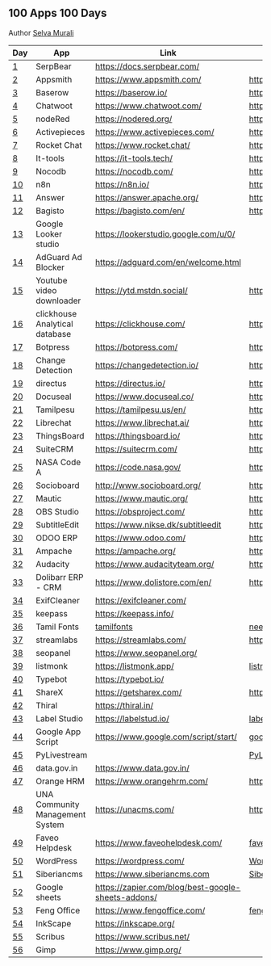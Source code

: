 ## 100 Apps 100 Days

Author [Selva Murali]

| Day  | App                             | Link                                                 | Source                                           |
| ---- | ------------------------------- | ---------------------------------------------------- | ------------------------------------------------ |
| [1]  | SerpBear                        | <https://docs.serpbear.com/>                         |                                                  |
| [2]  | Appsmith                        | <https://www.appsmith.com/>                          | <https://github.com/appsmithorg/appsmith>        |
| [3]  | Baserow                         | <https://baserow.io/>                                | <https://github.com/bram2w/baserow>              |
| [4]  | Chatwoot                        | <https://www.chatwoot.com/>                          | <https://github.com/chatwoot/chatwoot>           |
| [5]  | nodeRed                         | <https://nodered.org/>                               | <https://github.com/node-red>                    |
| [6]  | Activepieces                    | <https://www.activepieces.com/>                      | <https://github.com/activepieces/activepieces>   |
| [7]  | Rocket Chat                     | <https://www.rocket.chat/>                           | <https://github.com/RocketChat/Rocket.Chat>      |
| [8]  | It-tools                        | <https://it-tools.tech/>                             | <https://github.com/CorentinTh/it-tools>         |
| [9]  | Nocodb                          | <https://nocodb.com/>                                | <https://github.com/nocodb/nocodb>               |
| [10] | n8n                             | <https://n8n.io/>                                    | <https://github.com/n8n-io/n8n>                  |
| [11] | Answer                          | <https://answer.apache.org/>                         | <https://github.com/apache/incubator-answer>     |
| [12] | Bagisto                         | <https://bagisto.com/en/>                            | <https://github.com/bagisto>                     |
| [13] | Google Looker studio            | <https://lookerstudio.google.com/u/0/>               |                                                  |
| [14] | AdGuard Ad Blocker              | <https://adguard.com/en/welcome.html>                |                                                  |
| [15] | Youtube video downloader        | <https://ytd.mstdn.social/>                          | <https://github.com/Rudloff/alltube>             |
| [16] | clickhouse Analytical database  | <https://clickhouse.com/>                            | <https://github.com/ClickHouse/ClickHouse>       |
| [17] | Botpress                        | <https://botpress.com/>                              | <https://github.com/botpress/botpress>           |
| [18] | Change Detection                | <https://changedetection.io/>                        | <https://github.com/dgtlmoon/changedetection.io> |
| [19] | directus                        | <https://directus.io/>                               | <https://github.com/directus/directus>           |
| [20] | Docuseal                        | <https://www.docuseal.co/>                           | <https://github.com/docusealco/docuseal>         |
| [21] | Tamilpesu                       | <https://tamilpesu.us/en/>                           | <https://github.com/Ezhil-Language-Foundation>   |
| [22] | Librechat                       | <https://www.librechat.ai/>                          | <https://github.com/danny-avila/LibreChat>       |
| [23] | ThingsBoard                     | <https://thingsboard.io/>                            | <https://github.com/thingsboard/thingsboard>     |
| [24] | SuiteCRM                        | <https://suitecrm.com/>                              | <https://github.com/salesagility/SuiteCRM>       |
| [25] | NASA Code A                     | <https://code.nasa.gov/>                             | <https://github.com/nasa/code-nasa-gov>          |
| [26] | Socioboard                      | <http://www.socioboard.org/>                         | <https://github.com/socioboard/Socioboard-5.0>   |
| [27] | Mautic                          | <https://www.mautic.org/>                            | <https://github.com/mautic/mautic>               |
| [28] | OBS Studio                      | <https://obsproject.com/>                            | <https://github.com/obsproject/obs-studio>       |
| [29] | SubtitleEdit                    | <https://www.nikse.dk/subtitleedit>                  | <https://github.com/SubtitleEdit>                |
| [30] | ODOO ERP                        | <https://www.odoo.com/>                              | <https://github.com/odoo/odoo>                   |
| [31] | Ampache                         | <https://ampache.org/>                               | <https://github.com/ampache/ampache>             |
| [32] | Audacity                        | <https://www.audacityteam.org/>                      | <https://github.com/audacity>                    |
| [33] | Dolibarr ERP - CRM              | <https://www.dolistore.com/en/>                      | <https://github.com/Dolibarr/dolibarr>           |
| [34] | ExifCleaner                     | <https://exifcleaner.com/>                           |                                                  |
| [35] | keepass                         | <https://keepass.info/>                              |                                                  |
| [36] | Tamil Fonts                     | [tamilfonts]                                         | [neechalkaran]                                   |
| [37] | streamlabs                      | <https://streamlabs.com/>                            | <https://github.com/stream-labs/desktop>         |
| [38] | seopanel                        | <https://www.seopanel.org/>                          |                                                  |
| [39] | listmonk                        | <https://listmonk.app/>                              | [listmonk]                                       |
| [40] | Typebot                         | <https://typebot.io/>                                |                                                  |
| [41] | ShareX                          | <https://getsharex.com/>                             | <https://github.com/ShareX/ShareX>               |
| [42] | Thiral                          | <https://thiral.in/>                                 |                                                  |
| [43] | Label Studio                    | <https://labelstud.io/>                              | [label-studio]                                   |
| [44] | Google App Script               | <https://www.google.com/script/start/>               | [google-scripts]                                 |
| [45] | PyLivestream                    |                                                      | [PyLivestream]                                   |
| [46] | data.gov.in                     | <https://www.data.gov.in/>                           |                                                  |
| [47] | Orange HRM                      | <https://www.orangehrm.com/>                         | <https://github.com/orangehrm/orangehrm>         |
| [48] | UNA Community Management System | <https://unacms.com/>                                | <https://github.com/unacms/una>                  |
| [49] | Faveo Helpdesk                  | <https://www.faveohelpdesk.com/>                     | [faveo-helpdesk]                                 |
| [50] | WordPress                       | <https://wordpress.com/>                             | [Wordpress]                                      |
| [51] | Siberiancms                     | <https://www.siberiancms.com>                        | [Siberian]                                       |
| [52] | Google sheets                   | <https://zapier.com/blog/best-google-sheets-addons/> |                                                  |
| [53] | Feng Office                     | <https://www.fengoffice.com/>                        | [fengoffice]                                     |
| [54] | InkScape                        | <https://inkscape.org/>                              |                                                  |
| [55] | Scribus                         | <https://www.scribus.net/>                           |                                                  |
| [56] | Gimp                            | <https://www.gimp.org/>                              |                                                  |

[Selva Murali]:https://www.facebook.com/selva.murali
[1]: https://www.facebook.com/share/p/3CZW2Cqc4Xks9Qym/
[2]: https://www.facebook.com/share/p/6eyzLmN8ggXTJUAk/
[3]: https://www.facebook.com/share/p/4dVsWUqsRcz4rVQR/
[4]: https://www.facebook.com/share/p/7zpCJS1EvFEg6KZX/
[5]: https://www.facebook.com/share/p/z66PwsMyg7Qhn5WB/
[6]: https://www.facebook.com/share/p/rJVjDmChWhpvhXg5/
[7]: https://www.facebook.com/share/p/9emqLuudbEp7mkEp/
[8]: https://www.facebook.com/share/p/3p2BxYZKV8hh84KV/
[9]: https://www.facebook.com/selva.murali/posts/pfbid025azn2F1hJ1jkE9DfzaMUrPcitfS6wUt33yksqU8iwqVwM6xfsxhwjhBnzUUG4g3zl
[10]: https://www.facebook.com/share/p/62mady3QBK35ygTC/
[11]: https://www.facebook.com/selva.murali/posts/pfbid024QQucy3EGxHaE8p9zVyqKXq47iipPUKu6kWNTUzNaf2aPDJWozjiwTThfw4VcRuGl
[12]: https://www.facebook.com/selva.murali/posts/pfbid0JiJT2GAnPSE3WPGUJiYa5Ed1fWM9N5p8p1CYv9w7HbncQka5Fv3AfWFKbzi4TA2bl
[13]: https://www.facebook.com/share/p/VMduEwBCFrJYuyrv/
[14]: https://www.facebook.com/selva.murali/posts/pfbid0GxQesB14De6khdfVjZL7FTvTuxi2WKRqzPyZsEyWHt3jh5RE4aXHVV6XuHmnHL8Jl
[15]: https://www.facebook.com/share/p/tNZCo7r4h74GXchh/
[16]: https://www.facebook.com/share/p/tNZCo7r4h74GXchh/
[17]: https://www.facebook.com/share/p/48PEh4EiqpEiYkTn/
[18]: https://www.facebook.com/share/p/zGvWVPg245fBT4fT/
[19]: https://www.facebook.com/share/p/c3rQm5WRrYR7Uk3Q/
[20]: https://www.facebook.com/share/p/tmy3WZUGUPZJcyk9/
[21]: https://www.facebook.com/share/p/Nozz7LFDJMVtQABR/
[22]: https://www.facebook.com/share/p/QbgDTsS4M9iYrRmD/
[23]: https://www.facebook.com/share/p/nPrWuQSBnu3k4xns/
[24]: https://www.facebook.com/share/p/LbCXa7dcRRQUF52r/
[25]: https://www.facebook.com/share/p/THUQ7oNpjBtGyQPo/
[26]: https://www.facebook.com/share/p/p4Q53mTar68SoyJ7/
[27]: https://www.facebook.com/share/p/XU2bZ3eysMbABsJX/
[28]: https://www.facebook.com/share/p/JFT6PPsr2DBBJpug/
[29]: https://www.facebook.com/share/p/P58dzw7NTC5Xrsqv/
[30]: https://www.facebook.com/share/p/7Jk4cMy1JGkWUbfx/
[31]: https://www.facebook.com/share/p/dXtk3fsDxywVLi3j/
[32]: https://www.facebook.com/share/p/5y6ZYRCiq4UxLZz8/
[33]: https://www.facebook.com/share/p/fdnzSs7XcHuF2Zu7/
[34]: https://www.facebook.com/share/p/NoKiVZeDMGYbjyQ3/
[35]: https://www.facebook.com/share/p/q5K3EvFpcLhS59cP/
[36]: https://www.facebook.com/share/p/z1QFvXTKjbWPM6vM/
[37]: https://www.facebook.com/share/p/hEvmmcBm3VG6oRmq/
[38]: https://www.facebook.com/selva.murali/posts/pfbid02oMPLaP9bcuWmoHKF2yzcMRFKDekRUNPXx3UZ47E5dp5eu8oANWyoadcoonBWdxWFl
[39]: https://www.facebook.com/selva.murali/posts/pfbid0ujPczF6CND7mrQiDYmphmTUfGkhzpD95qFzHvCSNaLJuwMUu2aFc13JCU5cPXEbgl
[listmonk]: https://github.com/knadh/listmonk
[40]: https://www.facebook.com/selva.murali/posts/pfbid02p32bfUqawMRAs2nUzjJ4wGG4AEdNJPPGrREtfswWPzqmGiPQL35FDQUDWh5Ut22Jl
[41]: https://www.facebook.com/share/p/3ofnSxDGFVSNu9Jw/
[PyLivestream]: https://github.com/scivision/PyLivestream
[43]: https://www.facebook.com/share/p/QTWn2jYJpsxMeb1q/
[label-studio]: https://github.com/HumanSignal/label-studio/
[44]: https://www.facebook.com/share/p/uc7BefJnzanxHBB9/
[google-scripts]: https://www.labnol.org/internet/google-scripts/28281/
[45]: https://www.facebook.com/share/p/1VUzyQKMko5rpmNB/
[46]: https://www.facebook.com/share/p/wWF5bqkbJsgpkX4R/
[Wordpress]: https://github.com/WordPress/WordPress
[tamilfonts]: https://oss.neechalkaran.com/tamilfonts/
[neechalkaran]: https://oss.neechalkaran.com/
[42]: https://www.facebook.com/selva.murali/posts/pfbid0sbymW7UxkcFiHoyQHcm4fPokYpy4zdiUGTZVYw288G2xEBcLAJ16SteGw1kbbr9Jl
[47]: https://www.facebook.com/share/p/LVNSD3zVVyTJ8vHA/
[48]: https://www.facebook.com/share/p/ekrbweUvD7AegxA4/
[49]: https://www.facebook.com/share/p/vZwDvLWLVExTzGTY/
[faveo-helpdesk]: https://github.com/ladybirdweb/faveo-helpdesk
[50]: https://www.facebook.com/share/p/vmkUMM4wYfCkmA6h/
[51]: https://www.facebook.com/share/p/4mjR7t2A5VHeVpwF/
[52]: https://www.facebook.com/share/p/mseh6z3C1MyxGpRr/
[53]: https://www.facebook.com/share/p/a7vtAz3A7xuADpAW/
[fengoffice]: https://github.com/fengoffice/fengoffice
[54]: https://www.facebook.com/share/p/AJF6Xaz4wQH86YAF/
[Siberian]: https://github.com/Xtraball/Siberian
[55]: https://www.facebook.com/share/p/4G21G4Ha6H3r4mWc/
[56]: https://www.facebook.com/share/p/jrZEX9TduANXAxDa/
